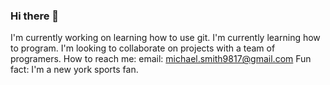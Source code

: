 ### Hi there 👋

<!--
**mikesmith17777/mikesmith17777** is a ✨ _special_ ✨ repository because its `README.md` (this file) appears on your GitHub profile.

Here are some ideas to get you started:

- 🔭 I’m currently working on ...
- 🌱 I’m currently learning ...
- 👯 I’m looking to collaborate on ...
- 🤔 I’m looking for help with ...
- 💬 Ask me about ...
- 📫 How to reach me: ...
- 😄 Pronouns: ...
- ⚡ Fun fact: ...
-->
I'm currently working on learning how to use git.
I'm currently learning how to program.
I'm looking to collaborate on projects with a team of programers.
How to reach me: email: michael.smith9817@gmail.com
Fun fact: I'm a new york sports fan.

